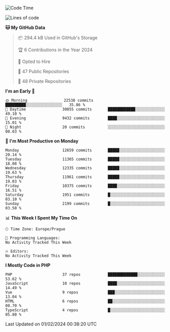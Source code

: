<!--START_SECTION:waka-->
![Code Time](http://img.shields.io/badge/Code%20Time-1%2C583%20hrs%2058%20mins-blue)

![Lines of code](https://img.shields.io/badge/From%20Hello%20World%20I%27ve%20Written-19.8%20million%20lines%20of%20code-blue)

**🐱 My GitHub Data** 

> 📦 294.4 kB Used in GitHub's Storage 
 > 
> 🏆 6 Contributions in the Year 2024
 > 
> 💼 Opted to Hire
 > 
> 📜 47 Public Repositories 
 > 
> 🔑 48 Private Repositories 
 > 
**I'm an Early 🐤** 

```text
🌞 Morning                22538 commits       █████████░░░░░░░░░░░░░░░░   35.86 % 
🌆 Daytime                30855 commits       ████████████░░░░░░░░░░░░░   49.10 % 
🌃 Evening                9432 commits        ████░░░░░░░░░░░░░░░░░░░░░   15.01 % 
🌙 Night                  20 commits          ░░░░░░░░░░░░░░░░░░░░░░░░░   00.03 % 
```
📅 **I'm Most Productive on Monday** 

```text
Monday                   12659 commits       █████░░░░░░░░░░░░░░░░░░░░   20.14 % 
Tuesday                  11365 commits       █████░░░░░░░░░░░░░░░░░░░░   18.08 % 
Wednesday                12335 commits       █████░░░░░░░░░░░░░░░░░░░░   19.63 % 
Thursday                 11961 commits       █████░░░░░░░░░░░░░░░░░░░░   19.03 % 
Friday                   10375 commits       ████░░░░░░░░░░░░░░░░░░░░░   16.51 % 
Saturday                 1951 commits        █░░░░░░░░░░░░░░░░░░░░░░░░   03.10 % 
Sunday                   2199 commits        █░░░░░░░░░░░░░░░░░░░░░░░░   03.50 % 
```


📊 **This Week I Spent My Time On** 

```text
🕑︎ Time Zone: Europe/Prague

💬 Programming Languages: 
No Activity Tracked This Week

🔥 Editors: 
No Activity Tracked This Week
```

**I Mostly Code in PHP** 

```text
PHP                      37 repos            █████████████░░░░░░░░░░░░   53.62 % 
JavaScript               10 repos            ████░░░░░░░░░░░░░░░░░░░░░   14.49 % 
Vue                      9 repos             ███░░░░░░░░░░░░░░░░░░░░░░   13.04 % 
HTML                     6 repos             ██░░░░░░░░░░░░░░░░░░░░░░░   08.70 % 
TypeScript               4 repos             █░░░░░░░░░░░░░░░░░░░░░░░░   05.80 % 
```




 Last Updated on 01/02/2024 00:38:20 UTC
<!--END_SECTION:waka-->
<!--
**AlexKratky/AlexKratky** is a ✨ _special_ ✨ repository because its `README.md` (this file) appears on your GitHub profile.

Here are some ideas to get you started:

- 🔭 I’m currently working on ...
- 🌱 I’m currently learning ...
- 👯 I’m looking to collaborate on ...
- 🤔 I’m looking for help with ...
- 💬 Ask me about ...
- 📫 How to reach me: ...
- 😄 Pronouns: ...
- ⚡ Fun fact: ...
-->
